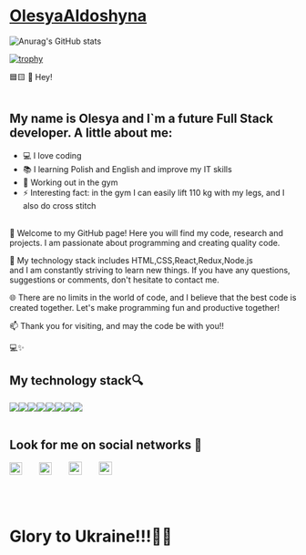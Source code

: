 # [OlesyaAldoshyna](https://github.com/olesya-aldoshyna-0885/)

![Anurag's GitHub stats](https://github-readme-stats.vercel.app/api?username=olesya-aldoshyna-0885&show_icons=true&theme=radical)

[![trophy](https://github-profile-trophy.vercel.app/?username=olesya-aldoshyna-0885)](https://github.com/ryo-ma/github-profile-trophy)

🟦🟨 👋 Hey!
<br />
<br />

## My name is Olesya and I`m a future Full Stack developer. A little about me:

- 💻 I love coding
- 📚 I learning Polish and English and improve my IT skills
- 💪 Working out in the gym
- ⚡ Interesting fact: in the gym I can easily lift 110 kg with my legs, and I also do cross stitch
  <br />
  <br />

👋 Welcome to my GitHub page! Here you will find my code, research and projects. I am passionate about programming and creating quality code.

🚀 My technology stack includes HTML,CSS,React,Redux,Node.js  
and I am constantly striving to learn new things. If you have any questions, suggestions or comments, don't hesitate to contact me.

🌐 There are no limits in the world of code, and I believe that the best code is created together. Let's make programming fun and productive together!

📫 Thank you for visiting, and may the code be with you!!

💻✨

## My technology stack🔍

<div style="display: flex;">
<img src="https://img.shields.io/badge/React-E34F26?style=for-the-badge&logo=React&logoColor=fff&color=fuchsia"/>
<img src="https://img.shields.io/badge/Redux-E34F26?style=for-the-badge&logo=Redux&logoColor=fff&color=purple"/>
<img src="https://img.shields.io/badge/JS-E34F26?style=for-the-badge&logo=JavaScript&logoColor=fff&color=yellow"/>
<img src="https://img.shields.io/badge/HTML-E34F26?style=for-the-badge&logo=HTML5&logoColor=fff"/>
<img src="https://img.shields.io/badge/CSS-1572B6?style=for-the-badge&logo=CSS3&logoColor=fff"/>
<img src="https://img.shields.io/badge/SASS-CC6699?style=for-the-badge&logo=SASS&logoColor=fff"/>
<img src="https://img.shields.io/badge/BEM-FF8C00?style=for-the-badge&logo=BEM&logoColor=fff"/>
<img src="https://img.shields.io/badge/GitHub-181717?style=for-the-badge&logo=GitHub&logoColor=fff"/>
</div>
<br />

## Look for me on social networks 👀

<div style="display: flex; align-items: center; gap: 30px;">
<a href="https://www.instagram.com/aldoshina_elis/"><img width="22px" height="22px" src="https://upload.wikimedia.org/wikipedia/commons/thumb/a/a5/Instagram_icon.png/2048px-Instagram_icon.png" /></a>
<a href="https://www.facebook.com/olesya.aldoshyna"><img height="22px" src="https://upload.wikimedia.org/wikipedia/commons/thumb/0/05/Facebook_Logo_%282019%29.png/768px-Facebook_Logo_%282019%29.png" /></a>
<a href="https://t.me/Olesia_Aldoshyna"><img height="23px" src="https://upload.wikimedia.org/wikipedia/commons/5/5c/Telegram_Messenger.png" /></a>
<a href="http://linkedin.com/in/olesya-aldoshyna-676892272"><img height="23px" src="https://upload.wikimedia.org/wikipedia/commons/thumb/1/19/LinkedIn_logo.svg/512px-LinkedIn_logo.svg.png" /></a>
</div>

<br />
<br />
<br />

# Glory to Ukraine!!!💙💛
